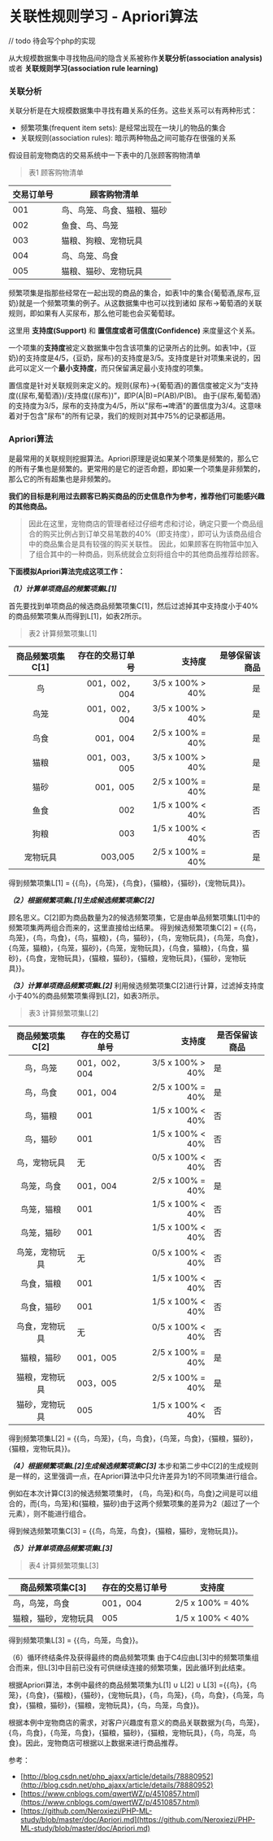 # 关联性规则学习 - Apriori算法



// todo 待会写个php的实现

从大规模数据集中寻找物品间的隐含关系被称作**关联分析(association analysis)** 或者 **关联规则学习(association rule learning)**

### 关联分析
关联分析是在大规模数据集中寻找有趣关系的任务。这些关系可以有两种形式：
* 频繁项集(frequent item sets): 是经常出现在一块儿的物品的集合
* 关联规则(association rules): 暗示两种物品之间可能存在很强的关系

假设目前宠物商店的交易系统中一下表中的几张顾客购物清单

> 表1 顾客购物清单

 交易订单号           | 顾客购物清单
 -------|----------
001                |鸟、鸟笼、鸟食、猫粮、猫砂
002                |鱼食、鸟、鸟笼
003	            |猫粮、狗粮、宠物玩具
004	            |鸟、鸟笼、鸟食
005	            |猫粮、猫砂、宠物玩具

频繁项集是指那些经常在一起出现的商品的集合，如表1中的集合{葡萄酒,尿布,豆奶}就是一个频繁项集的例子。从这数据集中也可以找到诸如 尿布->葡萄酒的关联规则，即如果有人买尿布，那么他可能也会买葡萄球。

这里用 **支持度(Support)** 和 **置信度或者可信度(Confidence)** 来度量这个关系。

一个项集的**支持度**被定义数据集中包含该项集的记录所占的比例。如表1中，{豆奶}的支持度是4/5，{豆奶，尿布}的支持度是3/5。支持度是针对项集来说的，因此可以定义一个**最小支持度**，而只保留满足最小支持度的项集。

置信度是针对关联规则来定义的。规则{尿布}->{葡萄酒}的置信度被定义为“支持度({尿布,葡萄酒})/支持度({尿布})”，即P(A|B)=P(AB)/P(B)。 由于{尿布,葡萄酒}的支持度为3/5，尿布的支持度为4/5，所以"尿布➞啤酒"的置信度为3/4。这意味着对于包含"尿布"的所有记录，我们的规则对其中75%的记录都适用。

### Apriori算法

是最常用的关联规则挖掘算法。Apriori原理是说如果某个项集是频繁的，那么它的所有子集也是频繁的。更常用的是它的逆否命题，即如果一个项集是非频繁的，那么它的所有超集也是非频繁的。


**我们的目标是利用过去顾客已购买商品的历史信息作为参考，推荐他们可能感兴趣的其他商品。**

> 因此在这里，宠物商店的管理者经过仔细考虑和讨论，确定只要一个商品组合的购买比例占到订单交易笔数的40%（即支持度），即可认为该商品组合中的商品集合是具有较强的购买关联性。
> 因此，如果顾客在购物篮中加入了组合其中的一种商品，则系统就会立刻将组合中的其他商品推荐给顾客。

**下面模拟Apriori算法完成这项工作：**

***（1）计算单项商品的频繁项集L[1]***
 
首先要找到单项商品的候选商品频繁项集C[1]，然后过滤掉其中支持度小于40%的商品频繁项集从而得到L[1]，如表2所示。 

> 表2 计算频繁项集L[1]

|商品频繁项集C[1]   |存在的交易订单号 |支持度 |是够保留该商品 |
|:-------:|----------:|---------:|----------:|
|鸟	|001，002，004	|3/5 x 100% > 40%	|是|
|鸟笼	|001，002，004|	3/5 x 100% > 40%	|是|
|鸟食	|001，004	|2/5 x 100% = 40%	|是|
|猫粮	|001，003，005|	3/5 x 100% > 40%	|是|
|猫砂	|001，005	|2/5 x 100% = 40%	|是|
|鱼食	|002	|1/5 x 100% < 40%	|否|
|狗粮	|003	|1/5 x 100% < 40%	|否|
|宠物玩具	|003,005|	2/5 x 100% = 40%|	是|

得到频繁项集L[1] = {{鸟}，{鸟笼}，{鸟食}，{猫粮}，{猫砂}，{宠物玩具}}。

***（2）根据频繁项集L[1]生成候选频繁项集C[2]*** 

顾名思义。C[2]即为商品数量为2的候选频繁项集，它是由单品频繁项集L[1]中的频繁项集两两组合而来的，这里直接给出结果。 
得到候选频繁项集C[2] = {{鸟，鸟笼}，{鸟，鸟食}，{鸟，猫粮}，{鸟，猫砂}，{鸟，宠物玩具}，{鸟笼，鸟食}，{鸟笼，猫粮}，{鸟笼，猫砂}，{鸟笼，宠物玩具}，{鸟食，猫粮}，{鸟食，猫砂}，{鸟食，宠物玩具}，{猫粮，猫砂}，{猫粮，宠物玩具}，{猫砂，宠物玩具}}。


***（3）计算单项商品频繁项集L[2]*** 
利用候选频繁项集C[2]进行计算，过滤掉支持度小于40%的商品频繁项集得到L[2]，如表3所示。 

> 表3 计算频繁项集L[2]

|商品频繁项集C[2]	|存在的交易订单号	|支持度	|是否保留该商品|
|:-----------:|---------|--------:|-------|
|鸟，鸟笼|	001，002，004	|3/5 x 100% > 40%	|是|
|鸟，鸟食	|001，004	|2/5 x 100% = 40%|	是|
|鸟，猫粮|	001	|1/5 x 100% < 40%	|否|
|鸟，猫砂	|001|	1/5 x 100% < 40%	|否|
|鸟，宠物玩具|	无|	0/5 x 100% < 40%|	否|
|鸟笼，鸟食|	001，004|	2/5 x 100% = 40%|	是|
|鸟笼，猫粮|	001|	1/5 x 100% < 40%	|否|
|鸟笼，猫砂|	001|	1/5 x 100% < 40%	|否|
|鸟笼，宠物玩具|	无|	0/5 x 100% < 40%	|否|
|鸟食，猫粮|	001	|1/5 x 100% < 40%	|否|
|鸟食，猫砂|	001|	1/5 x 100% < 40%	|否|
|鸟食，宠物玩具|	无	|0/5 x 100% < 40%	|否|
|猫粮，猫砂|	001，005	|2/5 x 100% = 40%	|是|
|猫粮，宠物玩具|	003，005	|2/5 x 100% = 40%	|是|
|猫砂，宠物玩具|	005	|1/5 x 100% < 40%	|否|

得到频繁项集L[2] = {{鸟，鸟笼}，{鸟，鸟食}，{鸟笼，鸟食}，{猫粮，猫砂}，{猫粮，宠物玩具}}。

***（4）根据频繁项集L[2]生成候选频繁项集C[3]***
本步和第二步中C[2]的生成规则是一样的，这里强调一点，在Apriori算法中只允许差异为1的不同项集进行组合。

例如在本次计算C[3]的候选频繁项集时，
{鸟，鸟笼}和{鸟，鸟食}之间是可以组合的，而{鸟，鸟笼}和{猫粮，猫砂}由于这两个频繁项集的差异为2（超过了一个元素），则不能进行组合。
 
得到候选频繁项集C[3] = {{鸟，鸟笼，鸟食}，{猫粮，猫砂，宠物玩具}}。

***（5）计算单项商品频繁项集L[3]***

>表4 计算频繁项集L[3]


|商品频繁项集C[3]	|存在的交易订单号	|支持度|
|------|------|------|
|鸟，鸟笼，鸟食	|001，004	|2/5 x 100% = 40%|
猫粮，猫砂，宠物玩具	|005	|1/5 x 100% < 40%|

得到频繁项集L[3] = {{鸟，鸟笼，鸟食}}。

（6）循环终结条件及获得最终的商品频繁项集 
由于C4应由L[3]中的频繁项集组合而来，但L[3]中目前已没有可供继续连接的频繁项集，因此循环到此结束。

根据Apriori算法，本例中最终的商品频繁项集为L[1] ∪ L[2] ∪ L[3] ={{鸟}，{鸟笼}，{鸟食}，{猫粮}，{猫砂}，{宠物玩具}，{鸟，鸟笼}，{鸟，鸟食}，{鸟笼，鸟食}，{猫粮，猫砂}，{猫粮，宠物玩具}，{鸟，鸟笼，鸟食}}。

根据本例中宠物商店的需求，对客户兴趣度有意义的商品关联数据为{鸟，鸟笼}，{鸟，鸟食}，{鸟笼，鸟食}，{猫粮，猫砂}，{猫粮，宠物玩具}，{鸟，鸟笼，鸟食}。因此，宠物商店可根据以上数据来进行商品推荐。

参考：
* [http://blog.csdn.net/php_ajaxx/article/details/78880952](http://blog.csdn.net/php_ajaxx/article/details/78880952)
* [https://www.cnblogs.com/qwertWZ/p/4510857.html](https://www.cnblogs.com/qwertWZ/p/4510857.html)
* [https://github.com/Neroxiezi/PHP-ML-study/blob/master/doc/Apriori.md](https://github.com/Neroxiezi/PHP-ML-study/blob/master/doc/Apriori.md)

